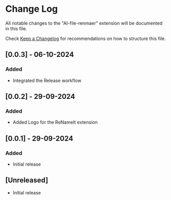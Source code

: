 # Change Log

All notable changes to the "AI-file-renmaer" extension will be documented in this file.

Check [Keep a Changelog](http://keepachangelog.com/) for recommendations on how to structure this file.

## [0.0.3] - 06-10-2024

### Added
 
- Integrated the Release workflow

## [0.0.2] - 29-09-2024

### Added

- Added Logo for the ReNameIt extension

## [0.0.1] - 29-09-2024

### Added

- Initial release

## [Unreleased]

- Initial release